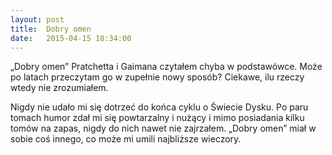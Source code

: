```yaml
---
layout: post
title:  Dobry omen
date:   2015-04-15 18:34:00
---
```

„Dobry omen” Pratchetta i Gaimana czytałem chyba w podstawówce. Może po latach przeczytam go w zupełnie nowy sposób? Ciekawe, ilu rzeczy wtedy nie zrozumiałem.

Nigdy nie udało mi się dotrzeć do końca cyklu o Świecie Dysku. Po paru tomach humor zdał mi się powtarzalny i nużący i mimo posiadania kilku tomów na zapas, nigdy do nich nawet nie zajrzałem. „Dobry omen” miał w sobie coś innego, co może mi umili najbliższe wieczory. 
